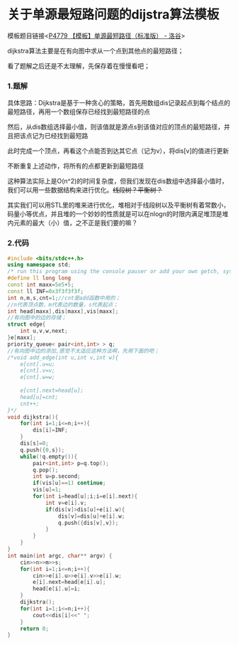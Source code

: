 # 关于单源最短路问题的dijstra算法模板

模板题目链接<[P4779 【模板】单源最短路径（标准版） - 洛谷](https://www.luogu.com.cn/problem/P4779)>

dijkstra算法主要是在有向图中求从一个点到其他点的最短路径；

看了题解之后还是不太理解，先保存着在慢慢看吧；

### 1.题解

具体思路：Dijkstra是基于一种贪心的策略，首先用数组dis记录起点到每个结点的最短路径，再用一个数组保存已经找到最短路径的点

然后，从dis数组选择最小值，则该值就是源点s到该值对应的顶点的最短路径，并且把该点记为已经找到最短路

此时完成一个顶点，再看这个点能否到达其它点（记为v），将dis[v]的值进行更新

不断重复上述动作，将所有的点都更新到最短路径

这种算法实际上是O(n^2)的时间复杂度，但我们发现在dis数组中选择最小值时，我们可以用一些数据结构来进行优化。~~线段树？平衡树？~~

其实我们可以用STL里的堆来进行优化，堆相对于线段树以及平衡树有着常数小，码量小等优点，并且堆的一个妙妙的性质就是可以在nlogn的时限内满足堆顶是堆内元素的最大（小）值，之不正是我们要的嘛？

### 2.代码

```cpp
#include <bits/stdc++.h>
using namespace std;
/* run this program using the console pauser or add your own getch, system("pause") or input loop */
#define ll long long
const int maxx=5e5+5;
const ll INF=0x3f3f3f3f;
int n,m,s,cnt=1;//cnt是add函数中用的； 
//n代表顶点数，m代表边的数量，s代表起点； 
int head[maxx],dis[maxx],vis[maxx];
//有向图中的边的存储； 
struct edge{
	int u,v,w,next;
}e[maxx];
priority_queue< pair<int,int> > q;
//有向图中边的添加,感觉不太适应这种方法啊，先用下面的吧； 
/*void add_edge(int u,int v,int w){
	e[cnt].u=u;
	e[cnt].v=v;
	e[cnt].w=w;
	
	e[cnt].next=head[u];
	head[u]=cnt;
	cnt++;
}*/
void dijkstra(){
	for(int i=1;i<=n;i++){
		dis[i]=INF;
	}
	dis[s]=0;
	q.push({0,s});
	while(!q.empty()){
		pair<int,int> p=q.top();
		q.pop();
		int u=p.second;
		if(vis[u]==1) continue;
		vis[u]=1;
		for(int i=head[u];i;i=e[i].next){
			int v=e[i].v;
			if(dis[v]>dis[u]+e[i].w){
				dis[v]=dis[u]+e[i].w;
				q.push({dis[v],v});
			}
		}
	}
}
int main(int argc, char** argv) {
	cin>>n>>m>>s;
	for(int i=1;i<=n;i++){
		cin>>e[i].u>>e[i].v>>e[i].w;
		e[i].next=head[e[i].u];
		head[e[i].u]=i;
	}
	dijkstra();
	for(int i=1;i<=n;i++){
		cout<<dis[i]<<" ";
	}
	return 0;
}
```

![点击并拖拽以移动](data:image/gif;base64,R0lGODlhAQABAPABAP///wAAACH5BAEKAAAALAAAAAABAAEAAAICRAEAOw==)